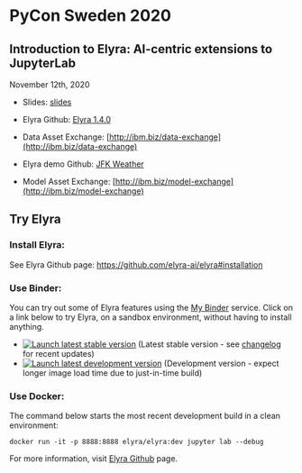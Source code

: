 # PyCon Sweden 2020
## Introduction to Elyra: AI-centric extensions to JupyterLab

November 12th, 2020

- Slides: [slides](https://github.com/CODAIT/presentations/tree/master/talks/2020-11-12_PyCon-DAX)

- Elyra Github: [Elyra 1.4.0](https://github.com/elyra-ai/elyra)

- Data Asset Exchange: [http://ibm.biz/data-exchange](http://ibm.biz/data-exchange)

- Elyra demo Github: [JFK Weather](https://github.com/elyra-ai/examples/tree/master/pipelines/dax_noaa_weather_data)

- Model Asset Exchange: [http://ibm.biz/model-exchange](http://ibm.biz/model-exchange)

## Try Elyra

### Install Elyra: 

See Elyra Github page: https://github.com/elyra-ai/elyra#installation

### Use Binder: 

You can try out some of Elyra features using the [My Binder](https://mybinder.readthedocs.io/en/latest/) service.
Click on a link below to try Elyra, on a sandbox environment, without having to install anything.

- [![Launch latest stable version](https://mybinder.org/badge_logo.svg)](https://mybinder.org/v2/gh/elyra-ai/elyra/v1.3.3?urlpath=lab/tree/binder-demo) (Latest stable version - see [changelog](/docs/source/getting_started/changelog.md) for recent updates)
- [![Launch latest development version](https://mybinder.org/badge_logo.svg)](https://mybinder.org/v2/gh/elyra-ai/elyra/master?urlpath=lab/tree/binder-demo) (Development version - expect longer image load time due to just-in-time build)

### Use Docker: 

The command below starts the most recent development build in a clean environment:

```
docker run -it -p 8888:8888 elyra/elyra:dev jupyter lab --debug
```
For more information, visit [Elyra Github](https://github.com/elyra-ai/elyra) page.
